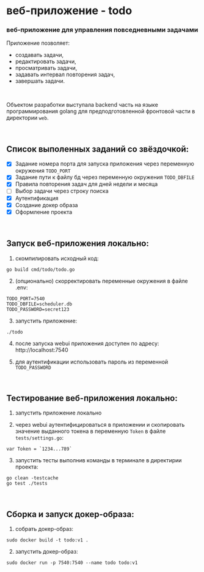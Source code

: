# веб-приложение - todo
### веб-приложение для управления повседневными задачами

Приложение позволяет:
- создавать задачи,
- редактировать задачи,
- просматривать задачи,
- задавать интервал повторения задач,
- завершать задачи.

<br>

Объектом разработки выступала backend часть на языке программирования golang для предподготовленной фронтовой части в директории `web`.

<br>

## Список выполенных заданий со звёздочкой:
- [x] Задание номера порта для запуска приложения через переменную окружения `TODO_PORT`
- [x] Задание пути к файлу бд через переменную окружения `TODO_DBFILE`
- [x] Правила повторения задач для дней недели и месяца
- [ ] Выбор задачи через строку поиска
- [x] Аутентификация
- [x] Создание докер образа
- [x] Оформление проекта

<br>

## Запуск веб-приложения локально:
1. скомпилировать исходный код:
```
go build cmd/todo/todo.go
```

2. (опционально) скорректировать переменные окружения в файле .env:
```
TODO_PORT=7540
TODO_DBFILE=scheduler.db
TODO_PASSWORD=secret123
```

3. запустить приложение:
```
./todo
```

4. после запуска webui приложения доступен по адресу: http://localhost:7540

5. для аутентификации использовать пароль из переменной `TODO_PASSWORD`

<br>

## Тестирование веб-приложения локально:
1. запустить приложение локально

2. через webui аутентифицироваться в приложении и скопировать значение выданного токена в переменную `Token` в файле `tests/settings.go`:
```
var Token = `1234...789`
```

3. запустить тесты выполнив команды в терминале в директирии проекта:
```
go clean -testcache
go test ./tests
```

<br>

## Сборка и запуск докер-образа:
1. собрать докер-образ:
```
sudo docker build -t todo:v1 .
```

2. запустить докер-образ:
```
sudo docker run -p 7540:7540 --name todo todo:v1
```
